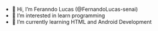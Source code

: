 - 👋 Hi, I’m Feranndo Lucas (@FernandoLucas-senai)
- 👀 I’m interested in learn programming
- 🌱 I’m currently learning HTML and Android Development 

<!---
FernandoLucas-senai/FernandoLucas-senai is a ✨ special ✨ repository because its `README.md` (this file) appears on your GitHub profile.
You can click the Preview link to take a look at your changes.
--->
